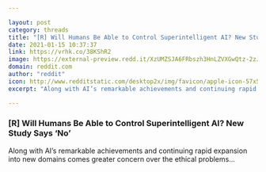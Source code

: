 ```yaml
---

layout: post
category: threads
title: "[R] Will Humans Be Able to Control Superintelligent AI? New Study Says ‘No’"
date: 2021-01-15 10:37:37
link: https://vrhk.co/38KShR2
image: https://external-preview.redd.it/XzUMZSJA6FRbszh3HnLZVXGwQtz-2zJEFlsX_HOzlMk.jpg?width=1024&height=512&auto=webp&crop=1024:512,smart&s=3a8f01dac033b5b69b04006041f378a153c7a58d
domain: reddit.com
author: "reddit"
icon: http://www.redditstatic.com/desktop2x/img/favicon/apple-icon-57x57.png
excerpt: "Along with AI’s remarkable achievements and continuing rapid expansion into new domains comes greater concern over the ethical problems..."

---
```


### [R] Will Humans Be Able to Control Superintelligent AI? New Study Says ‘No’

Along with AI’s remarkable achievements and continuing rapid expansion into new domains comes greater concern over the ethical problems...